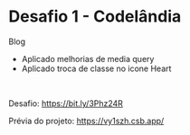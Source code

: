 <h1>Desafio 1 - Codelândia</h1>
    <p>Blog</p>
    <ul>
        <li>Aplicado melhorias de media query</li>
        <li>Aplicado troca de classe no icone Heart</li>
    </ul>
    <br>
    <p>Desafio: <a href="https://bit.ly/3Phz24R" target="_blank">https://bit.ly/3Phz24R</a></p>
    <p>Prévia do projeto: <a href="https://vy1szh.csb.app/" target="_blank">https://vy1szh.csb.app/</a></p>